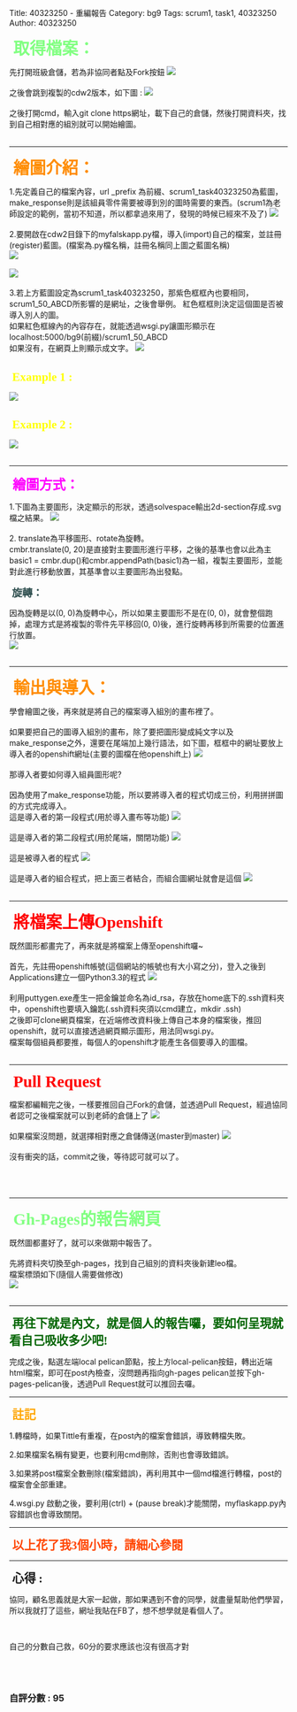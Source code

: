 Title: 40323250 - 重編報告
Category: bg9
Tags: scrum1, task1, 40323250
Author: 40323250

<!-- PELICAN_END_SUMMARY -->
<p><span style="font-size: 22pt; font-family: 'arial black', 'avant garde';">&nbsp;<strong><span style="color: #82FF82;">取得檔案：</span></strong></span></p>
先打開班級倉儲，若為非協同者點及Fork按鈕
<img src="./../files/bg9/40323250/fork_1.png">
</br>
</br>
之後會跳到複製的cdw2版本，如下圖 :
<img src="./../files/bg9/40323250/fork_2.png">
</br>
</br>   
之後打開cmd，輸入git clone https網址，載下自己的倉儲，然後打開資料夾，找到自己相對應的組別就可以開始繪圖。
</br>
</br>
<hr>
<p><span style="font-size: 22pt; font-family: 'arial black', 'avant garde';">&nbsp;<strong><span style="color: #FF8C00;">繪圖介紹：</span></strong></span></p>
1.先定義自己的檔案內容，url _prefix 為前綴、scrum1_task40323250為藍圖，make_response則是該組員零件需要被導到別的圖時需要的東西。(scrum1為老師設定的範例，當初不知道，所以都拿過來用了，發現的時候已經來不及了)
<img src="./../files/bg9/40323250/blueprint.png">
</br>
</br>
2.要開啟在cdw2目錄下的myfalskapp.py檔，導入(import)自己的檔案，並註冊(register)藍圖。(檔案為.py檔名稱，註冊名稱同上圖之藍圖名稱)
</br>
<img src="./../files/bg9/40323250/myflaskapp.png">
</br>
</br>
<img src="./../files/bg9/40323250/register.png">
</br>
</br>
3.若上方藍圖設定為scrum1_task40323250，那紫色框框內也要相同，scrum1_50_ABCD所影響的是網址，之後會舉例。
紅色框框則決定這個圖是否被導入別人的圖。
</br>
如果紅色框線內的內容存在，就能透過wsgi.py讓圖形顯示在 localhost:5000/bg9(前綴)/scrum1_50_ABCD
</br>
如果沒有，在網頁上則顯示成文字。
<img src="./../files/bg9/40323250/print_1.png">
</br>
</br>
<p><span style="font-size: 16pt; font-family: 'arial black', 'avant garde';">&nbsp;<strong><span style="color: #FFFF00;">Example 1 :</span></strong></span></p>
<img src="./../files/bg9/40323250/word.png">
</br>
</br>
<p><span style="font-size: 16pt; font-family: 'arial black', 'avant garde';">&nbsp;<strong><span style="color: #FFFF00;">Example 2 :</span></strong></span></p>
<img src="./../files/bg9/40323250/paint_2.png">
</br>
</br>
<hr>
<p><span style="font-size: 18pt; font-family: 'arial black', 'avant garde';">&nbsp;<strong><span style="color: #FF00FF;">繪圖方式：</span></strong></span></p>
1.下圖為主要圖形，決定顯示的形狀，透過solvespace輸出2d-section存成.svg檔之結果。
<img src="./../files/bg9/40323250/shape.png">
</br>
</br>
2. translate為平移圖形、rotate為旋轉。
</br>
cmbr.translate(0, 20)是直接對主要圖形進行平移，之後的基準也會以此為主
basic1 = cmbr.dup()和cmbr.appendPath(basic1)為一組，複製主要圖形，並能對此進行移動放置，其基準會以主要圖形為出發點。
<p><span style="font-size: 14pt; font-family: 'arial black', 'avant garde';">&nbsp;<strong><span style="color: #2F4F4F;">旋轉：</span></strong></span></p>
因為旋轉是以(0, 0)為旋轉中心，所以如果主要圖形不是在(0, 0)，就會整個跑掉，處理方式是將複製的零件先平移回(0, 0)後，進行旋轉再移到所需要的位置進行放置。
</br>
<img src="./../files/bg9/40323250/position.png">
</br>
</br>
<hr>
<p><span style="font-size: 22pt; font-family: 'arial black', 'avant garde';">&nbsp;<strong><span style="color: #FF8C00;">輸出與導入：</span></strong></span></p>
學會繪圖之後，再來就是將自己的檔案導入組別的畫布裡了。
</br>
</br>
如果要把自己的圖導入組別的畫布，除了要把圖形變成純文字以及make_response之外，還要在尾端加上幾行語法，如下圖，框框中的網址要放上導入者的openshift網址(主要的圖檔在他openshift上)
<img src="./../files/bg9/40323250/make_response.png">
</br>
</br>
那導入者要如何導入組員圖形呢?
</br>
</br>
因為使用了make_response功能，所以要將導入者的程式切成三份，利用拼拼圖的方式完成導入。
</br>
這是導入者的第一段程式(用於導入畫布等功能)
<img src="./../files/bg9/40323250/part1.png">
</br>
</br>
這是導入者的第二段程式(用於尾端，關閉功能)
<img src="./../files/bg9/40323250/part2.png">
</br>
</br>
這是被導入者的程式
<img src="./../files/bg9/40323250/part3.png">
</br>
</br>
這是導入者的組合程式，把上面三者結合，而組合圖網址就會是這個
<img src="./../files/bg9/40323250/part4.png">
</br>
</br>
<hr>
<p><span style="font-size: 22pt; font-family: 'arial black', 'avant garde';">&nbsp;<strong><span style="color: #FF0000;">將檔案上傳Openshift</span></strong></span></p>
既然圖形都畫完了，再來就是將檔案上傳至openshift囉~
</br>
</br>
首先，先註冊openshift帳號(這個網站的帳號也有大小寫之分)，登入之後到Applications建立一個Python3.3的程式
<img src="./../files/bg9/40323250/openshift.png">
</br>
</br>
利用puttygen.exe產生一把金鑰並命名為id_rsa，存放在home底下的.ssh資料夾中，openshift也要填入鑰匙(.ssh資料夾須以cmd建立，mkdir .ssh)
</br>
之後即可clone網頁檔案，在近端修改資料後上傳自己本身的檔案後，推回openshift，就可以直接透過網頁顯示圖形，用法同wsgi.py。
</br>
檔案每個組員都要推，每個人的openshift才能產生各個要導入的圖檔。
</br>
</br>
<hr>
<p><span style="font-size: 22pt; font-family: 'arial black', 'avant garde';">&nbsp;<strong><span style="color: #FF0000;">Pull Request</span></strong></span></p>
檔案都編輯完之後，一樣要推回自己Fork的倉儲，並透過Pull Request，經過協同者認可之後檔案就可以到老師的倉儲上了
<img src="./../files/bg9/40323250/pullrequest_1.png">
</br>
</br>
如果檔案沒問題，就選擇相對應之倉儲傳送(master到master)
<img src="./../files/bg9/40323250/pullrequest_2.png">
</br>
</br>
沒有衝突的話，commit之後，等待認可就可以了。
</br>
</br>
</br>
</br>
<hr>
<p><span style="font-size: 22pt; font-family: 'arial black', 'avant garde';">&nbsp;<strong><span style="color: #82FF82;">Gh-Pages的報告網頁</span></strong></span></p>
既然圖都畫好了，就可以來做期中報告了。
</br>
</br>
先將資料夾切換至gh-pages，找到自己組別的資料夾後新建leo檔。
</br>
檔案標頭如下(隨個人需要做修改)
</br>
<img src="./../files/bg9/40323250/gh.png">
</br>
</br>
<hr>
<p><span style="font-size: 16pt; font-family: 'arial black', 'avant garde';">&nbsp;<strong><span style="color: #006400;">再往下就是內文，就是個人的報告囉，要如何呈現就看自己吸收多少吧!</span></strong></span></p>
完成之後，點選左端local pelican節點，按上方local-pelican按鈕，轉出近端html檔案，即可在post內檢查，沒問題再指向gh-pages pelican並按下gh-pages-pelican後，透過Pull Request就可以推回去囉。
</br>
<hr>
<p><span style="font-size: 16pt; font-family: 'arial black', 'avant garde';">&nbsp;<strong><span style="color: #FFA500;">註記</span></strong></span></p>
<p>1.轉檔時，如果Tittle有重複，在post內的檔案會錯誤，導致轉檔失敗。</p>
<p>2.如果檔案名稱有變更，也要利用cmd刪除，否則也會導致錯誤。</p>
<p>3.如果將post檔案全數刪除(檔案錯誤)，再利用其中一個md檔進行轉檔，post的檔案會全部重建。</p>
<p>4.wsgi.py 啟動之後，要利用(ctrl) + (pause break)才能關閉，myflaskapp.py內容錯誤也會導致關閉。</p>
<hr>
<p><span style="font-size: 16pt; font-family: 'arial black', 'avant garde';">&nbsp;<strong><span style="color: #FF4500;">以上花了我3個小時，請細心參閱</span></strong></span></p>
<hr>
<p><span style="font-size: 16pt; font-family: 'arial black', 'avant garde';">&nbsp;<strong><span style="color: ##82FF82;">心得 :</span></strong></span></p>
<p>協同，顧名思義就是大家一起做，那如果遇到不會的同學，就盡量幫助他們學習，所以我就打了這些，網址我貼在FB了，想不想學就是看個人了。</p>
</br>
<p>自己的分數自己救，60分的要求應該也沒有很高才對</p>
</br>
</br>
<h3>自評分數 : 95</h3>
